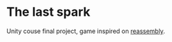 # The last spark
Unity couse final project, game inspired on [reassembly](https://store.steampowered.com/app/329130/Reassembly/?l=polish).
